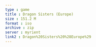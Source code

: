 ```yaml
---
type : game
title : Dragon Sisters (Europe)
size : 151.2 M
format : iso
archive : zip
server : myrient
link2 : Dragon%20Sisters%20%28Europe%29
---
```

